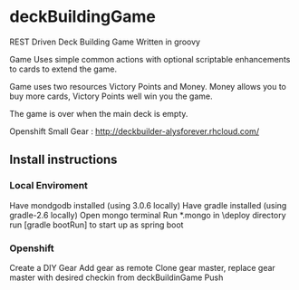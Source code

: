 # deckBuildingGame
REST Driven Deck Building Game Written in groovy

Game Uses simple common actions with optional scriptable enhancements to cards to extend the game.

Game uses two resources Victory Points and Money. Money allows you to buy more cards, Victory Points well win you the game.

The game is over when the main deck is empty.

Openshift Small Gear : http://deckbuilder-alysforever.rhcloud.com/

## Install instructions

### Local Enviroment
Have mondgodb installed (using 3.0.6 locally)
Have gradle installed (using gradle-2.6 locally)
Open mongo terminal
Run *.mongo in \deploy directory
run [gradle bootRun] to start up as spring boot

### Openshift
Create a DIY Gear
Add gear as remote
Clone gear master, replace gear master with desired checkin from deckBuildinGame
Push

